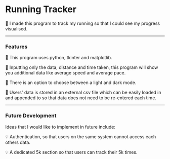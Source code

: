 # Running Tracker

💫 I made this program to track my running so that I could see my progress visualised.

---

### Features
💙 This program uses python, tkinter and matplotlib.

💙 Inputting only the data, distance and time taken, this program will show you additional data like average speed and average pace. 

💙 There is an option to choose between a light and dark mode.

💙 Users' data is stored in an external csv file which can be easily loaded in and appended to so that data does not need to be re-entered each time. 

---

### Future Development
Ideas that I would like to implement in future include:

💡 Authentication, so that users on the same system cannot access each others data.

💡 A dedicated 5k section so that users can track their 5k times.
